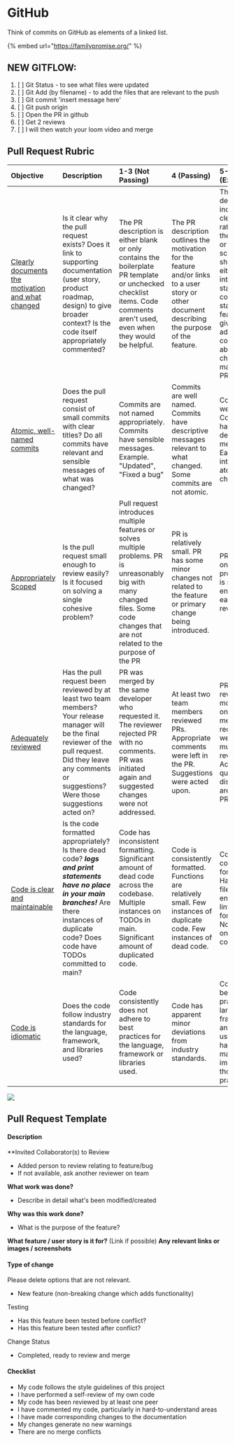 # GitHub

Think of commits on GitHub as elements of a linked list. 



{% embed url="https://familypromise.org/" %}

## NEW GITFLOW:

1. [ ] Git Status - to see what files were updated
2. [ ] Git Add \(by filename\) - to add the files that are relevant to the push
3. [ ] Git commit 'insert message here'
4. [ ] Git push origin 
5. [ ] Open the PR in github
6. [ ] Get 2 reviews
7. [ ] I will then watch your loom video and merge

## Pull Request Rubric

| Objective | Description | 1-3 \(Not Passing\) | 4 \(Passing\) | 5-7 \(Exceptional\) |
| :--- | :--- | :--- | :--- | :--- |
| [Clearly documents the motivation and what changed](https://www.notion.so/Clearly-documents-the-motivation-and-what-changed-0c7f5d04d7f9401e8e861ce93312d503) | Is it clear why the pull request exists? Does it link to supporting documentation \(user story, product roadmap, design\) to give broader context? Is the code itself appropriately commented? | The PR description is either blank or only contains the boilerplate PR template or unchecked checklist items. Code comments aren't used, even when they would be helpful. | The PR description outlines the motivation for the feature and/or links to a user story or other document describing the purpose of the feature. | The PR description includes a clear rationale for the feature, or a screenshot showing either the intended state or completed state of the feature, and gives additional context about changes made in the PR. |
| [Atomic, well-named commits](https://www.notion.so/Atomic-well-named-commits-67085273f3b945beb14af73e51c61522) | Does the pull request consist of small commits with clear titles? Do all commits have relevant and sensible messages of what was changed? | Commits are not named appropriately. Commits have sensible messages. Example. "Updated", "Fixed a bug" | Commits are well named. Commits have descriptive messages relevant to what changed. Some commits are not atomic. | Commits are well named. Commits have descriptive messages. Each commit introduces atomic changes. |
| [Appropriately Scoped](https://www.notion.so/Appropriately-Scoped-3b6f396ee76d4075b0b66c702624f05e) | Is the pull request small enough to review easily? Is it focused on solving a single cohesive problem? | Pull request introduces multiple features or solves multiple problems. PR is unreasonably big with many changed files. Some code changes that are not related to the purpose of the PR | PR is relatively small. PR has some minor changes not related to the feature or primary change being introduced. | PR is focused on a single problem. PR is small enough and easy to review. |
| [Adequately reviewed](https://www.notion.so/Adequately-reviewed-44cf640022d94c35a23589263a943d76) | Has the pull request been reviewed by at least two team members? Your release manager will be the final reviewer of the pull request. Did they leave any comments or suggestions? Were those suggestions acted on? | PR was merged by the same developer who requested it. The reviewer rejected PR with no comments. PR was initiated again and suggested changes were not addressed. | At least two team members reviewed PRs. Appropriate comments were left in the PR. Suggestions were acted upon. | PRs were reviewed by more than one team member. PR requests were sent to multiple reviewers. Active high-quality discussions are evident in PRs. |
| [Code is clear and maintainable](https://www.notion.so/Code-is-clear-and-maintainable-de9ef74e969b47f5bab234f5a346c407) | Is the code formatted appropriately? Is there dead code? _**logs and print statements have no place in your main branches!**_ Are there instances of duplicate code? Does code have TODOs committed to main? | Code has inconsistent formatting. Significant amount of dead code across the codebase. Multiple instances on TODOs in main. Significant amount of duplicated code. | Code is consistently formatted. Functions are relatively small. Few instances of duplicate code. Few instances of dead code. | Code is consistently formatted. Has config files to enforce linting and formatting. No instance on duplicate code. |
| [Code is idiomatic](https://www.notion.so/Code-is-idiomatic-c8d7786458b9430d9b6bad50cd904c9c) | Does the code follow industry standards for the language, framework, and libraries used? | Code consistently does not adhere to best practices for the language, framework or libraries used. | Code has apparent minor deviations from industry standards. | Code follows best practices of language, framework and libraries use. Effort has been made to improve on those practices. |

![](https://i.imgur.com/GkA8KdP.png)





## Pull Request Template

#### Description

\*\*Invited Collaborator\(s\) to Review

* Added person to review relating to feature/bug
* If not available, ask another reviewer on team

**What work was done?**

* Describe in detail what's been modified/created

**Why was this work done?**

* What is the purpose of the feature?

**What feature / user story is it for?** \(Link if possible\) **Any relevant links or images / screenshots**

#### Type of change

Please delete options that are not relevant.

* New feature \(non-breaking change which adds functionality\)

Testing

* Has this feature been tested before conflict?
* Has this feature been tested after conflict?

Change Status

* Completed, ready to review and merge

#### Checklist

* My code follows the style guidelines of this project
* I have performed a self-review of my own code
* My code has been reviewed by at least one peer
* I have commented my code, particularly in hard-to-understand areas
* I have made corresponding changes to the documentation
* My changes generate no new warnings
* There are no merge conflicts

